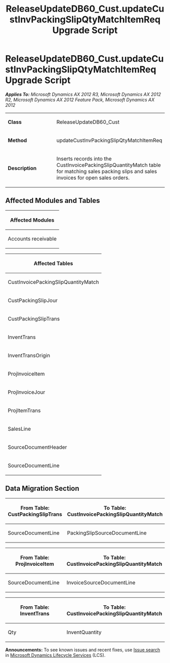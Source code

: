 ﻿---
title: ReleaseUpdateDB60_Cust.updateCustInvPackingSlipQtyMatchItemReq Upgrade Script
TOCTitle: ReleaseUpdateDB60_Cust.updateCustInvPackingSlipQtyMatchItemReq Upgrade Script
ms:assetid: 434173c1-d9b9-5462-a011-611965d19c40
ms:mtpsurl: https://msdn.microsoft.com/en-us/library/JJ718867(v=AX.60)
ms:contentKeyID: 49707911
ms.date: 05/18/2015
mtps_version: v=AX.60
---

# ReleaseUpdateDB60\_Cust.updateCustInvPackingSlipQtyMatchItemReq Upgrade Script 


_**Applies To:** Microsoft Dynamics AX 2012 R3, Microsoft Dynamics AX 2012 R2, Microsoft Dynamics AX 2012 Feature Pack, Microsoft Dynamics AX 2012_

<table>
<colgroup>
<col style="width: 50%" />
<col style="width: 50%" />
</colgroup>
<tbody>
<tr class="odd">
<td><p><strong>Class</strong></p></td>
<td><p>ReleaseUpdateDB60_Cust</p></td>
</tr>
<tr class="even">
<td><p><strong>Method</strong></p></td>
<td><p>updateCustInvPackingSlipQtyMatchItemReq</p></td>
</tr>
<tr class="odd">
<td><p><strong>Description</strong></p></td>
<td><p>Inserts records into the CustInvoicePackingSlipQuantityMatch table for matching sales packing slips and sales invoices for open sales orders.</p></td>
</tr>
</tbody>
</table>


## Affected Modules and Tables

<table>
<colgroup>
<col style="width: 100%" />
</colgroup>
<thead>
<tr class="header">
<th><p>Affected Modules</p></th>
</tr>
</thead>
<tbody>
<tr class="odd">
<td><p>Accounts receivable</p></td>
</tr>
</tbody>
</table>


<table>
<colgroup>
<col style="width: 100%" />
</colgroup>
<thead>
<tr class="header">
<th><p>Affected Tables</p></th>
</tr>
</thead>
<tbody>
<tr class="odd">
<td><p>CustInvoicePackingSlipQuantityMatch</p></td>
</tr>
<tr class="even">
<td><p>CustPackingSlipJour</p></td>
</tr>
<tr class="odd">
<td><p>CustPackingSlipTrans</p></td>
</tr>
<tr class="even">
<td><p>InventTrans</p></td>
</tr>
<tr class="odd">
<td><p>InventTransOrigin</p></td>
</tr>
<tr class="even">
<td><p>ProjInvoiceItem</p></td>
</tr>
<tr class="odd">
<td><p>ProjInvoiceJour</p></td>
</tr>
<tr class="even">
<td><p>ProjItemTrans</p></td>
</tr>
<tr class="odd">
<td><p>SalesLine</p></td>
</tr>
<tr class="even">
<td><p>SourceDocumentHeader</p></td>
</tr>
<tr class="odd">
<td><p>SourceDocumentLine</p></td>
</tr>
</tbody>
</table>


## Data Migration Section

<table>
<colgroup>
<col style="width: 50%" />
<col style="width: 50%" />
</colgroup>
<thead>
<tr class="header">
<th><p>From Table: CustPackingSlipTrans</p></th>
<th><p>To Table: CustInvoicePackingSlipQuantityMatch</p></th>
</tr>
</thead>
<tbody>
<tr class="odd">
<td><p>SourceDocumentLine</p></td>
<td><p>PackingSlipSourceDocumentLine</p></td>
</tr>
</tbody>
</table>


<table>
<colgroup>
<col style="width: 50%" />
<col style="width: 50%" />
</colgroup>
<thead>
<tr class="header">
<th><p>From Table: ProjInvoiceItem</p></th>
<th><p>To Table: CustInvoicePackingSlipQuantityMatch</p></th>
</tr>
</thead>
<tbody>
<tr class="odd">
<td><p>SourceDocumentLine</p></td>
<td><p>InvoiceSourceDocumentLine</p></td>
</tr>
</tbody>
</table>


<table>
<colgroup>
<col style="width: 50%" />
<col style="width: 50%" />
</colgroup>
<thead>
<tr class="header">
<th><p>From Table: InventTrans</p></th>
<th><p>To Table: CustInvoicePackingSlipQuantityMatch</p></th>
</tr>
</thead>
<tbody>
<tr class="odd">
<td><p>Qty</p></td>
<td><p>InventQuantity</p></td>
</tr>
</tbody>
</table>

  
**Announcements:** To see known issues and recent fixes, use [Issue search](http://go.microsoft.com/fwlink/?linkid=389258) in [Microsoft Dynamics Lifecycle Services](http://go.microsoft.com/fwlink/?linkid=306505) (LCS).

